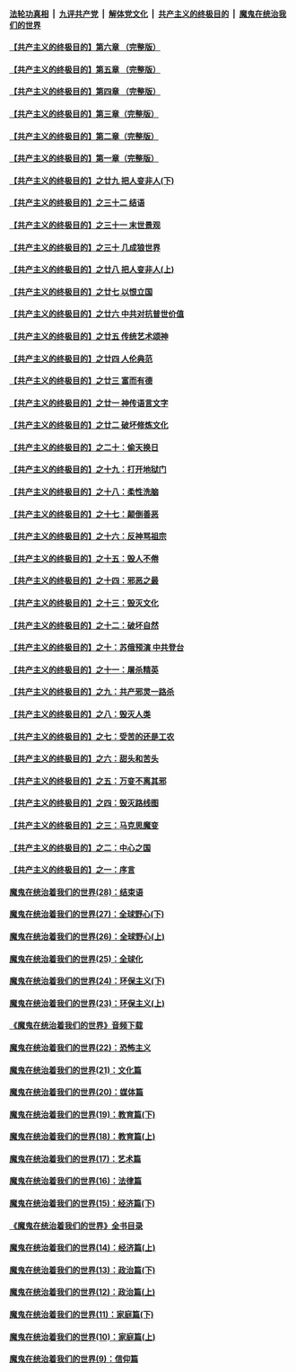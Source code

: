 ####  [法轮功真相](../../../../basic/blob/master/README.md?t=07082131) &nbsp;|&nbsp; [九评共产党](../../../../9ping.md/blob/master/README.md?t=07082131) &nbsp;|&nbsp; [解体党文化](../../../../jtdwh.md/blob/master/README.md?t=07082131)  &nbsp;|&nbsp; [共产主义的终极目的](../../../../gczydzjmd.md/blob/master/README.md?t=07082131) &nbsp;|&nbsp; [魔鬼在统治我们的世界](../../../../mgztzwmdsj.md/blob/master/README.md?t=07082131) 

#### [【共产主义的终极目的】第六章 （完整版）](../pages/nsc422/n11428913.md?t=07082131) 

#### [【共产主义的终极目的】第五章 （完整版）](../pages/nsc422/n11428912.md?t=07082131) 

#### [【共产主义的终极目的】第四章 （完整版）](../pages/nsc422/n11428907.md?t=07082131) 

#### [【共产主义的终极目的】第三章（完整版）](../pages/nsc422/n11428848.md?t=07082131) 

#### [【共产主义的终极目的】第二章（完整版）](../pages/nsc422/n11428831.md?t=07082131) 

#### [【共产主义的终极目的】第一章（完整版）](../pages/nsc422/n11417651.md?t=07082131) 

#### [【共产主义的终极目的】之廿九 把人变非人(下)](../pages/nsc422/n11344140.md?t=07082131) 

#### [【共产主义的终极目的】之三十二 结语](../pages/nsc422/n11360535.md?t=07082131) 

#### [【共产主义的终极目的】之三十一 末世景观](../pages/nsc422/n11351129.md?t=07082131) 

#### [【共产主义的终极目的】之三十 几成狼世界](../pages/nsc422/n11348280.md?t=07082131) 

#### [【共产主义的终极目的】之廿八 把人变非人(上)](../pages/nsc422/n11340492.md?t=07082131) 

#### [【共产主义的终极目的】之廿七 以恨立国](../pages/nsc422/n11336944.md?t=07082131) 

#### [【共产主义的终极目的】之廿六 中共对抗普世价值](../pages/nsc422/n11324785.md?t=07082131) 

#### [【共产主义的终极目的】之廿五 传统艺术颂神](../pages/nsc422/n11296396.md?t=07082131) 

#### [【共产主义的终极目的】之廿四 人伦典范](../pages/nsc422/n11296397.md?t=07082131) 

#### [【共产主义的终极目的】之廿三 富而有德](../pages/nsc422/n11283598.md?t=07082131) 

#### [【共产主义的终极目的】之廿一 神传语言文字](../pages/nsc422/n11263265.md?t=07082131) 

#### [【共产主义的终极目的】之廿二 破坏修炼文化](../pages/nsc422/n11245728.md?t=07082131) 

#### [【共产主义的终极目的】之二十：偷天换日](../pages/nsc422/n11238846.md?t=07082131) 

#### [【共产主义的终极目的】之十九：打开地狱门](../pages/nsc422/n11206376.md?t=07082131) 

#### [【共产主义的终极目的】之十八：柔性洗脑](../pages/nsc422/n11199994.md?t=07082131) 

#### [【共产主义的终极目的】之十七：颠倒善恶](../pages/nsc422/n11179782.md?t=07082131) 

#### [【共产主义的终极目的】之十六：反神骂祖宗](../pages/nsc422/n11166798.md?t=07082131) 

#### [【共产主义的终极目的】之十五：毁人不倦](../pages/nsc422/n11166792.md?t=07082131) 

#### [【共产主义的终极目的】之十四：邪恶之最](../pages/nsc422/n11150249.md?t=07082131) 

#### [【共产主义的终极目的】之十三：毁灭文化](../pages/nsc422/n11135227.md?t=07082131) 

#### [【共产主义的终极目的】之十二：破坏自然](../pages/nsc422/n11135214.md?t=07082131) 

#### [【共产主义的终极目的】之十：苏俄预演 中共登台](../pages/nsc422/n11118424.md?t=07082131) 

#### [【共产主义的终极目的】之十一：屠杀精英](../pages/nsc422/n11118442.md?t=07082131) 

#### [【共产主义的终极目的】之九：共产邪灵一路杀](../pages/nsc422/n11114139.md?t=07082131) 

#### [【共产主义的终极目的】之八：毁灭人类](../pages/nsc422/n11108503.md?t=07082131) 

#### [【共产主义的终极目的】之七：受苦的还是工农](../pages/nsc422/n11101809.md?t=07082131) 

#### [【共产主义的终极目的】之六：甜头和苦头](../pages/nsc422/n11096971.md?t=07082131) 

#### [【共产主义的终极目的】之五：万变不离其邪](../pages/nsc422/n11091285.md?t=07082131) 

#### [【共产主义的终极目的】之四：毁灭路线图](../pages/nsc422/n11086284.md?t=07082131) 

#### [【共产主义的终极目的】之三：马克思魔变](../pages/nsc422/n11061941.md?t=07082131) 

#### [【共产主义的终极目的】之二：中心之国](../pages/nsc422/n11047728.md?t=07082131) 

#### [【共产主义的终极目的】之一：序言](../pages/nsc422/n11086077.md?t=07082131) 

#### [魔鬼在统治着我们的世界(28)：结束语](../pages/nsc422/n10936246.md?t=07082131) 

#### [魔鬼在统治着我们的世界(27)：全球野心(下)](../pages/nsc422/n10928319.md?t=07082131) 

#### [魔鬼在统治着我们的世界(26)：全球野心(上)](../pages/nsc422/n10900318.md?t=07082131) 

#### [魔鬼在统治着我们的世界(25)：全球化](../pages/nsc422/n10788205.md?t=07082131) 

#### [魔鬼在统治着我们的世界(24)：环保主义(下)](../pages/nsc422/n10695307.md?t=07082131) 

#### [魔鬼在统治着我们的世界(23)：环保主义(上)](../pages/nsc422/n10688613.md?t=07082131) 

#### [《魔鬼在统治着我们的世界》音频下载](../pages/nsc422/n10635553.md?t=07082131) 

#### [魔鬼在统治着我们的世界(22)：恐怖主义](../pages/nsc422/n10614727.md?t=07082131) 

#### [魔鬼在统治着我们的世界(21)：文化篇](../pages/nsc422/n10597706.md?t=07082131) 

#### [魔鬼在统治着我们的世界(20)：媒体篇](../pages/nsc422/n10586579.md?t=07082131) 

#### [魔鬼在统治着我们的世界(19)：教育篇(下)](../pages/nsc422/n10564808.md?t=07082131) 

#### [魔鬼在统治着我们的世界(18)：教育篇(上)](../pages/nsc422/n10526970.md?t=07082131) 

#### [魔鬼在统治着我们的世界(17)：艺术篇](../pages/nsc422/n10499093.md?t=07082131) 

#### [魔鬼在统治着我们的世界(16)：法律篇](../pages/nsc422/n10485969.md?t=07082131) 

#### [魔鬼在统治着我们的世界(15)：经济篇(下)](../pages/nsc422/n10469975.md?t=07082131) 

#### [《魔鬼在统治着我们的世界》全书目录](../pages/nsc422/n10464261.md?t=07082131) 

#### [魔鬼在统治着我们的世界(14)：经济篇(上)](../pages/nsc422/n10457370.md?t=07082131) 

#### [魔鬼在统治着我们的世界(13)：政治篇(下)](../pages/nsc422/n10448270.md?t=07082131) 

#### [魔鬼在统治着我们的世界(12)：政治篇(上)](../pages/nsc422/n10444576.md?t=07082131) 

#### [魔鬼在统治着我们的世界(11)：家庭篇(下)](../pages/nsc422/n10440961.md?t=07082131) 

#### [魔鬼在统治着我们的世界(10)：家庭篇(上)](../pages/nsc422/n10435448.md?t=07082131) 

#### [魔鬼在统治着我们的世界(9)：信仰篇](../pages/nsc422/n10432159.md?t=07082131) 

